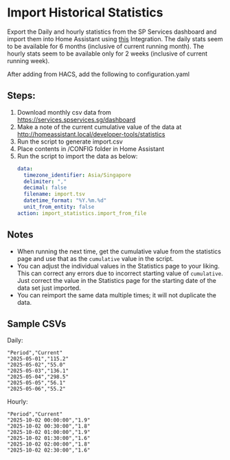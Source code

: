 # Import Historical Statistics

Export the Daily and hourly statistics from the SP Services dashboard and import them into Home Assistant
using [this](https://github.com/klausj1/homeassistant-statistics?tab=readme-ov-file) Integration. The daily stats seem
to be available for 6 months (inclusive of current running month). The hourly stats seem to be available only for 2
weeks (inclusive of current running week).

After adding from HACS, add the following to configuration.yaml

## Steps:

1. Download monthly csv data from https://services.spservices.sg/dashboard
2. Make a note of the current cumulative value of the data at http://homeassistant.local/developer-tools/statistics
3. Run the script to generate import.csv
4. Place contents in /CONFIG folder in Home Assistant
5. Run the script to import the data as below:
    ```yaml
    data:
      timezone_identifier: Asia/Singapore
      delimiter: ","
      decimal: false
      filename: import.tsv
      datetime_format: "%Y.%m.%d"
      unit_from_entity: false
    action: import_statistics.import_from_file
    ```

## Notes

* When running the next time, get the cumulative value from the statistics page and use that as the `cumulative` value
  in the script.
* You can adjust the individual values in the Statistics page to your liking. This can correct any errors due to
  incorrect starting value of `cumulative`. Just correct the value in the Statistics page for the starting date of the
  data set just imported.
* You can reimport the same data multiple times; it will not duplicate the data.

## Sample CSVs

Daily:

```csv
"Period","Current"
"2025-05-01","115.2"
"2025-05-02","55.0"
"2025-05-03","136.1"
"2025-05-04","298.5"
"2025-05-05","56.1"
"2025-05-06","55.2"
```

Hourly:

```csv
"Period","Current"
"2025-10-02 00:00:00","1.9"
"2025-10-02 00:30:00","1.8"
"2025-10-02 01:00:00","1.9"
"2025-10-02 01:30:00","1.6"
"2025-10-02 02:00:00","1.8"
"2025-10-02 02:30:00","1.6"
```